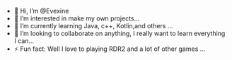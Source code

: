 - 👋 Hi, I’m @Evexine
- 👀 I’m interested in make my own projects...
- 🌱 I’m currently learning Java, c++, Kotlin,and others ...
- 💞️ I’m looking to collaborate on anything, I really want to learn everything I can...
- ⚡ Fun fact: Well I love to playing RDR2 and a lot of other games  ...

<!---
TruEvexine/TruEvexine is a ✨ special ✨ repository because its `README.md` (this file) appears on your GitHub profile.
You can click the Preview link to take a look at your changes.
--->
